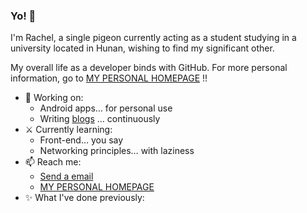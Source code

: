 ### Yo! 🤗

I'm Rachel, a single pigeon currently acting as a student studying in a university located in Hunan, wishing to find my significant other.

My overall life as a developer binds with GitHub. For more personal information, go to [MY PERSONAL HOMEPAGE](https://me.stfw.info) !!

- 🔨 Working on:
  - Android apps… for personal use
  - Writing [blogs](https://blog.stfw.info) … continuously
- ⚔ Currently learning:
  - Front-end… you say
  - Networking principles… with laziness
- 📫 Reach me: 
  - [Send a email](mailto:291054446@qq.com)
  - [MY PERSONAL HOMEPAGE](https://me.stfw.info)
- ✨ What I've done previously: